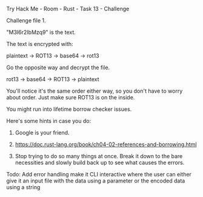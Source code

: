 Try Hack Me - Room - Rust - Task 13 - Challenge


Challenge file 1.

"M3I6r2IbMzq9" is the text.

The text is encrypted with:

plaintext -> ROT13 -> base64 -> rot13

Go the opposite way and decrypt the file.

rot13 -> base64 -> ROT13 -> plaintext

You'll notice it's the same order either way, so you don't have to worry about order. Just make sure ROT13 is on the inside.

You might run into lifetime borrow checker issues.

Here's some hints in case you do:

1. Google is your friend.

2. https://doc.rust-lang.org/book/ch04-02-references-and-borrowing.html

3. Stop trying to do so many things at once. Break it down to the bare necessities and slowly build back up to see what causes the errors.

Todo:
Add error handling
make it CLI interactive where the user can either give it an input file with the data using a parameter or the encoded data using a string
